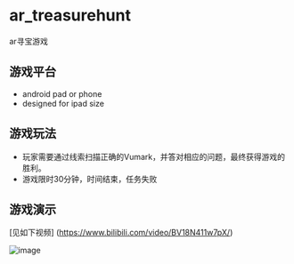 # ar_treasurehunt
 ar寻宝游戏
 
 ## 游戏平台
 - android pad or phone
 - designed for ipad size
 
 ## 游戏玩法
 - 玩家需要通过线索扫描正确的Vumark，并答对相应的问题，最终获得游戏的胜利。
 - 游戏限时30分钟，时间结束，任务失败
 
 ## 游戏演示
 [见如下视频] (https://www.bilibili.com/video/BV18N411w7pX/)
 
 ![image](https://github.com/LarryzhouLU/ar_treasurehunt/assets/89344851/d27a2f22-5b38-4bc0-8802-060120ebdb86)

